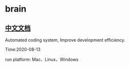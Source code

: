 # brain

## [中文文档](https://github.com/YGoldking/brain/blob/master/README_zh.md)

Automated coding system, Improve development efficiency.

Time:2020-08-13

run platform: Mac、Linux、Windows

